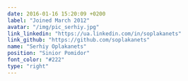 ```yaml
---
date: 2016-01-16 15:20:09 +0200
label: "Joined March 2012"
avatar: "/img/pic_serhiy.jpg"
link_linkedin: "https://ua.linkedin.com/in/soplakanets"
link_github: "https://github.com/soplakanets"
name: "Serhiy Oplakanets"
position: "Sinior Pomidor"
font_color: "#222"
type: "right"
---
```

